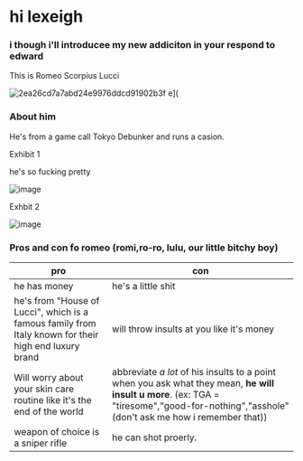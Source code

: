 <head>
    <meta charset="utf-8">
    <meta name="author" content="Patricia Siew">
    <meta name="discription" content="a page where i go feral about romeo">
</head>

<body>
    <h1>hi lexeigh</h1>
    <h3>i though i'll introducee my new addiciton in your respond to edward</h3>
    <p>This is Romeo Scorpius Lucci</p>

![2ea26cd7a7abd24e9976ddcd91902b3f](https://github.com/user-attachments/assets/9e4d0525-9947-4553-a4fb-5a2d33c18899)
e](

</body>

<body>
    <h3> About him</h3>
    <p>He's from a game call Tokyo Debunker and runs a casion.</p>
    <p>Exhibit 1</p>
    <p>he's so fucking pretty</p>
    
![image](https://i.pinimg.com/736x/8e/c2/56/8ec2563de6dffcb155f75b4f3b155378.jpg)



<body>
    <p>Exhbit 2</p>

![image](https://github.com/user-attachments/assets/7af271f9-bb01-4530-acc7-129acb6d7a91)
    <h3>Pros and con fo romeo (romi,ro-ro, lulu, our little bitchy boy)
</body>

|pro|con|
|---|---|
|he has money| he's a little shit|
|he's from "House of Lucci", which is a famous family from Italy known for their high end luxury brand| will throw insults at you like it's money|
|Will worry about your skin care routine like it's the end of the world| abbreviate *a lot* of his insults to a point when you ask what they mean, **he will insult u more**. (ex: TGA = "tiresome","good-for-nothing","asshole" (don't ask me how i remember that))|
|weapon of choice is a sniper rifle| he can shot proerly.


<body>
    <meta backgound-color: 🟥red;>
    <meta font-family: system-ui>
</body>
